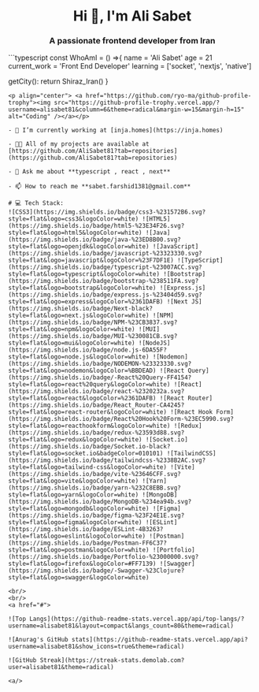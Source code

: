 <h1 align="center">Hi 👋, I'm Ali Sabet</h1>
<h3 align="center">A passionate frontend developer from Iran</h3>
 ```typescript
const WhoAmI = () =>{
	     name = 'Ali Sabet'
         age = 21
   	current_work = 'Front End Developer'
   	learning = ['socket', 'nextjs', 'native']
   
   getCity():
   	return Shiraz_Iran()
	}
 ```
<p align="center"> <a href="https://github.com/ryo-ma/github-profile-trophy"><img src="https://github-profile-trophy.vercel.app/?username=alisabet81&column=6&theme=radical&margin-w=15&margin-h=15" alt="Coding" /></a></p>

- 🔭 I’m currently working at [inja.homes](https://inja.homes)

- 👨‍💻 All of my projects are available at [https://github.com/AliSabet81?tab=repositories](https://github.com/AliSabet81?tab=repositories)

- 💬 Ask me about **typescript , react , next**

- 📫 How to reach me **sabet.farshid1381@gmail.com**

# 💻 Tech Stack:
![CSS3](https://img.shields.io/badge/css3-%231572B6.svg?style=flat&logo=css3&logoColor=white) ![HTML5](https://img.shields.io/badge/html5-%23E34F26.svg?style=flat&logo=html5&logoColor=white) ![Java](https://img.shields.io/badge/java-%23ED8B00.svg?style=flat&logo=openjdk&logoColor=white) ![JavaScript](https://img.shields.io/badge/javascript-%23323330.svg?style=flat&logo=javascript&logoColor=%23F7DF1E) ![TypeScript](https://img.shields.io/badge/typescript-%23007ACC.svg?style=flat&logo=typescript&logoColor=white) ![Bootstrap](https://img.shields.io/badge/bootstrap-%238511FA.svg?style=flat&logo=bootstrap&logoColor=white) ![Express.js](https://img.shields.io/badge/express.js-%23404d59.svg?style=flat&logo=express&logoColor=%2361DAFB) ![Next JS](https://img.shields.io/badge/Next-black?style=flat&logo=next.js&logoColor=white) ![NPM](https://img.shields.io/badge/NPM-%23CB3837.svg?style=flat&logo=npm&logoColor=white) ![MUI](https://img.shields.io/badge/MUI-%230081CB.svg?style=flat&logo=mui&logoColor=white) ![NodeJS](https://img.shields.io/badge/node.js-6DA55F?style=flat&logo=node.js&logoColor=white) ![Nodemon](https://img.shields.io/badge/NODEMON-%23323330.svg?style=flat&logo=nodemon&logoColor=%BBDEAD) ![React Query](https://img.shields.io/badge/-React%20Query-FF4154?style=flat&logo=react%20query&logoColor=white) ![React](https://img.shields.io/badge/react-%2320232a.svg?style=flat&logo=react&logoColor=%2361DAFB) ![React Router](https://img.shields.io/badge/React_Router-CA4245?style=flat&logo=react-router&logoColor=white) ![React Hook Form](https://img.shields.io/badge/React%20Hook%20Form-%23EC5990.svg?style=flat&logo=reacthookform&logoColor=white) ![Redux](https://img.shields.io/badge/redux-%23593d88.svg?style=flat&logo=redux&logoColor=white) ![Socket.io](https://img.shields.io/badge/Socket.io-black?style=flat&logo=socket.io&badgeColor=010101) ![TailwindCSS](https://img.shields.io/badge/tailwindcss-%2338B2AC.svg?style=flat&logo=tailwind-css&logoColor=white) ![Vite](https://img.shields.io/badge/vite-%23646CFF.svg?style=flat&logo=vite&logoColor=white) ![Yarn](https://img.shields.io/badge/yarn-%232C8EBB.svg?style=flat&logo=yarn&logoColor=white) ![MongoDB](https://img.shields.io/badge/MongoDB-%234ea94b.svg?style=flat&logo=mongodb&logoColor=white) ![Figma](https://img.shields.io/badge/figma-%23F24E1E.svg?style=flat&logo=figma&logoColor=white) ![ESLint](https://img.shields.io/badge/ESLint-4B3263?style=flat&logo=eslint&logoColor=white) ![Postman](https://img.shields.io/badge/Postman-FF6C37?style=flat&logo=postman&logoColor=white) ![Portfolio](https://img.shields.io/badge/Portfolio-%23000000.svg?style=flat&logo=firefox&logoColor=#FF7139) ![Swagger](https://img.shields.io/badge/-Swagger-%23Clojure?style=flat&logo=swagger&logoColor=white)

<br/>
<br/>
<a href="#">
	
![Top Langs](https://github-readme-stats.vercel.app/api/top-langs/?username=alisabet81&layout=compact&langs_count=80&theme=radical)
	
![Anurag's GitHub stats](https://github-readme-stats.vercel.app/api?username=alisabet81&show_icons=true&theme=radical)
	
![GitHub Streak](https://streak-stats.demolab.com?user=alisabet81&theme=radical)
	
<a/>
